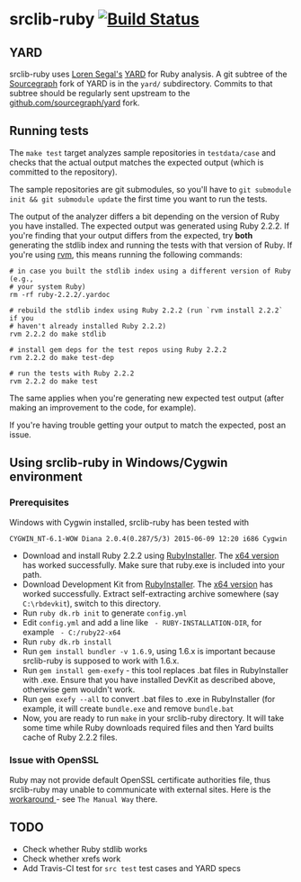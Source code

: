 # srclib-ruby [![Build Status](https://travis-ci.org/sourcegraph/srclib-ruby.png?branch=master)](https://travis-ci.org/sourcegraph/srclib-ruby)

## YARD

srclib-ruby uses [Loren Segal's](http://gnuu.org/)
[YARD](https://github.com/lsegal/yard) for Ruby analysis. A git subtree of the
[Sourcegraph](https://sourcegraph.com) fork of YARD is in the `yard/`
subdirectory. Commits to that subtree should be regularly sent upstream to the
[github.com/sourcegraph/yard](https://github.com/sourcegraph/yard) fork.

## Running tests

The `make test` target analyzes sample repositories in `testdata/case` and
checks that the actual output matches the expected output (which is committed to
the repository).

The sample repositories are git submodules, so you'll have to `git submodule
init && git submodule update` the first time you want to run the tests.

The output of the analyzer differs a bit depending on the version of Ruby you
have installed. The expected output was generated using Ruby 2.2.2. If you're
finding that your output differs from the expected, try **both** generating the
stdlib index and running the tests with that version of Ruby. If you're using
[rvm](https://rvm.io), this means running the following commands:

```
# in case you built the stdlib index using a different version of Ruby (e.g.,
# your system Ruby)
rm -rf ruby-2.2.2/.yardoc

# rebuild the stdlib index using Ruby 2.2.2 (run `rvm install 2.2.2` if you
# haven't already installed Ruby 2.2.2)
rvm 2.2.2 do make stdlib

# install gem deps for the test repos using Ruby 2.2.2
rvm 2.2.2 do make test-dep

# run the tests with Ruby 2.2.2
rvm 2.2.2 do make test
```

The same applies when you're generating new expected test output (after making
an improvement to the code, for example).

If you're having trouble getting your output to match the expected, post an
issue.

## Using srclib-ruby in Windows/Cygwin environment

### Prerequisites
Windows with Cygwin installed, srclib-ruby has been tested with 
```
CYGWIN_NT-6.1-WOW Diana 2.0.4(0.287/5/3) 2015-06-09 12:20 i686 Cygwin
```
* Download and install Ruby 2.2.2 using [RubyInstaller](http://rubyinstaller.org/downloads/). The [x64 version]((http://dl.bintray.com/oneclick/rubyinstaller/rubyinstaller-2.2.2.exe)) has worked successfully. Make sure that ruby.exe is included into your path.
* Download Development Kit from [RubyInstaller](http://rubyinstaller.org/downloads/). The [x64 version]( http://dl.bintray.com/oneclick/rubyinstaller/DevKit-mingw64-64-4.7.2-20130224-1432-sfx.exe) has worked successfully. Extract self-extracting archive somewhere (say `C:\rbdevkit`), switch to this directory.
* Run ```ruby dk.rb init``` to generate `config.yml`
* Edit `config.yml` and add a line like ` - RUBY-INSTALLATION-DIR`, for example ` - C:/ruby22-x64`
* Run ```ruby dk.rb install```
* Run ```gem install bundler -v 1.6.9```, using 1.6.x is important because srclib-ruby is supposed to work with 1.6.x.
* Run ```gem install gem-exefy``` - this tool replaces .bat files in RubyInstaller with .exe. Ensure that you have installed DevKit as described above, otherwise gem wouldn't work.
* Run ```gem exefy --all``` to convert .bat files to .exe in RubyInstaller (for example, it will create `bundle.exe` and remove `bundle.bat`
* Now, you are ready to run ```make``` in your srclib-ruby directory. It will take some time while Ruby downloads required files and then Yard builts cache of Ruby 2.2.2 files.

### Issue with OpenSSL

Ruby may not provide default OpenSSL certificate authorities file, thus srclib-ruby may unable to communicate with external sites. Here is the [workaround
](https://gist.github.com/fnichol/867550) - see `The Manual Way` there.

## TODO

* Check whether Ruby stdlib works
* Check whether xrefs work
* Add Travis-CI test for `src test` test cases and YARD specs
